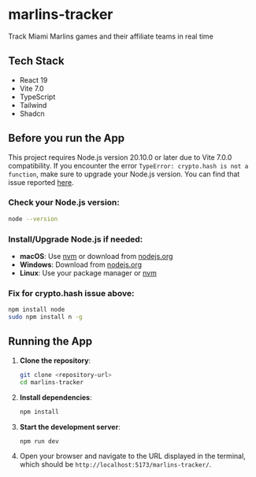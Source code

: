 # marlins-tracker

Track Miami Marlins games and their affiliate teams in real time

## Tech Stack

- React 19
- Vite 7.0
- TypeScript
- Tailwind
- Shadcn

## Before you run the App

This project requires Node.js version 20.10.0 or later due to Vite 7.0.0 compatibility. If you encounter the error `TypeError: crypto.hash is not a function`, make sure to upgrade your Node.js version. You can find that issue reported [here](https://github.com/vitejs/vite/issues/20287).

### Check your Node.js version:

```bash
node --version
```

### Install/Upgrade Node.js if needed:

- **macOS**: Use [nvm](https://github.com/nvm-sh/nvm) or download from [nodejs.org](https://nodejs.org/)
- **Windows**: Download from [nodejs.org](https://nodejs.org/)
- **Linux**: Use your package manager or [nvm](https://github.com/nvm-sh/nvm)

### Fix for crypto.hash issue above:

```bash
npm install node
sudo npm install n -g
```

## Running the App

1. **Clone the repository**:

   ```bash
   git clone <repository-url>
   cd marlins-tracker
   ```

2. **Install dependencies**:

   ```bash
   npm install
   ```

3. **Start the development server**:

   ```bash
   npm run dev
   ```

4. Open your browser and navigate to the URL displayed in the terminal, which should be `http://localhost:5173/marlins-tracker/`.
